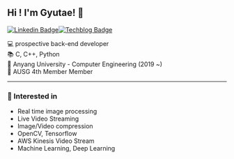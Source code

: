 ## Hi ! I'm Gyutae! 👋 
[![Linkedin Badge](http://img.shields.io/badge/-Linkedin-0077B5?style=flat-square&logo=Linkedin&link=https://www.linkedin.com/in/%EA%B7%9C%ED%83%9C-%EC%98%A4-b26582189/)](https://www.linkedin.com/in/%EA%B7%9C%ED%83%9C-%EC%98%A4-b26582189/)[![Techblog Badge](http://img.shields.io/badge/-Techblog-00C300?style=flat-square&logo=NativeScript&link=https://blog.naver.com/einokt)](https://blog.naver.com/einokt)

💻 prospective back-end developer<br/>
📚 C, C++, Python<br/>
🏫 Anyang University - Computer Engineering (2019 ~)<br/>
📜 AUSG 4th Member
Member<br/>
* * *
### 📜 Interested in
* Real time image processing
* Live Video Streaming
* Image/Video compression
* OpenCV, Tensorflow
* AWS Kinesis Video Stream
* Machine Learning, Deep Learning
